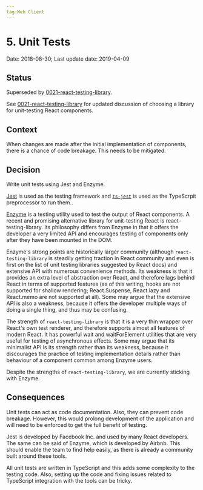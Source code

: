 ```yaml
---
tag:Web Client
---
```


# 5. Unit Tests

Date: 2018-08-30; Last update date: 2019-04-09

## Status

Superseded by [0021-react-testing-library](doc/adr/0021-react-testing-library.md).

See [0021-react-testing-library](doc/adr/0021-react-testing-library.md) for updated discussion of choosing a library for unit-testing React components.

## Context

When changes are made after the initial implementation of components, there is a chance of code breakage. This needs to be mitigated.

## Decision

Write unit tests using Jest and Enzyme.

[Jest](https://jestjs.io/) is used as the testing framework and [`ts-jest`](https://kulshekhar.github.io/ts-jest/) is used as the TypeScrpit preprocessor to run them..

[Enzyme](https://airbnb.io/enzyme/) is a testing utility used to test the output of React components. A recent and promising alternative library for unit-testing React is react-testing-library. Its philosophy differs from Enzyme in that it offers the developer a very limited API and encourages testing of components only after they have been mounted in the DOM.

Enzyme's strong points are historically larger community (although `react-testing-library` is steadily getting traction in React community and even is first on the list of unit testing libraries suggested by React docs) and extensive API with numerous convenience methods. Its weakness is that it provides an extra level of abstraction over React, and therefore lags behind React in terms of supported features (as of this writing, hooks are not supported for shallow rendering; React.Suspense, React.lazy and React.memo are not supported at all). Some may argue that the extensive API is also a weakness, because it offers the developer multiple ways of doing a single thing, and thus may be confusing.

The strength of `react-testing-library` is that it is a very thin wrapper over React's own test renderer, and therefore supports almost all features of modern React. It has powerful wait and waitForElement utilities that are very useful for testing of asynchronous effects. Some may argue that its minimalist API is its strength rather than its weakness, because it discourages the practice of testing implementation details rather than behaviour of a component common among Enzyme users.

Despite the strengths of `react-testing-library`, we are currently sticking with Enzyme.

## Consequences

Unit tests can act as code documentation. Also, they can prevent code breakage. However, this would prolong development of the application and will need to be enforced to get the full benefit of testing.

Jest is developed by Facebook Inc. and used by many React developers. The same can be said of Enzyme, which is developed by Airbnb. This should enable the team to find help easily, as there is already a community built around these tools.

All unit tests are written in TypeScript and this adds some complexity to the testing code. Also, setting up the code and fixing issues related to TypeScript integration with the tools can be tricky.
